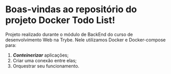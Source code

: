 # Boas-vindas ao repositório do projeto Docker Todo List!

Projeto realizado durante o módulo de BackEnd do curso de desenvolvimento Web na Trybe.
Nele utilizamos Docker e Docker-compose para:

1. **_Conteinerizar_** aplicações;
2. Criar uma conexão entre elas;
3. Orquestrar seu funcionamento.
